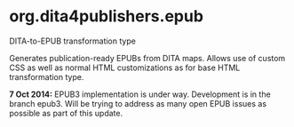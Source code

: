 org.dita4publishers.epub
======================

DITA-to-EPUB transformation type

Generates publication-ready EPUBs from DITA maps. Allows use of
custom CSS as well as normal HTML customizations as for base
HTML transformation type.

**7 Oct 2014:** EPUB3 implementation is under way. Development is in the branch epub3. Will be trying to address as many open EPUB issues as possible as part of this update.
